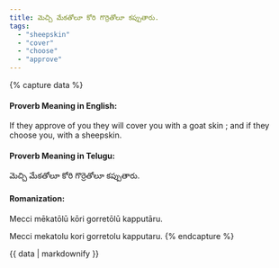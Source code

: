 ```yaml
---
title: మెచ్చి మేకతోలూ కోరి గొర్రెతోలూ కప్పుతారు.
tags:
  - "sheepskin"
  - "cover"
  - "choose"
  - "approve"
---
```


{% capture data %}
#### Proverb Meaning in English:
If they approve of you they will cover you with a goat skin ; and if they choose you, with a sheepskin.

#### Proverb Meaning in Telugu:
మెచ్చి మేకతోలూ కోరి గొర్రెతోలూ కప్పుతారు.

#### Romanization:
Mecci mēkatōlū kōri gorretōlū kapputāru.

Mecci mekatolu kori gorretolu kapputaru.
{% endcapture %}

{{ data | markdownify }}


